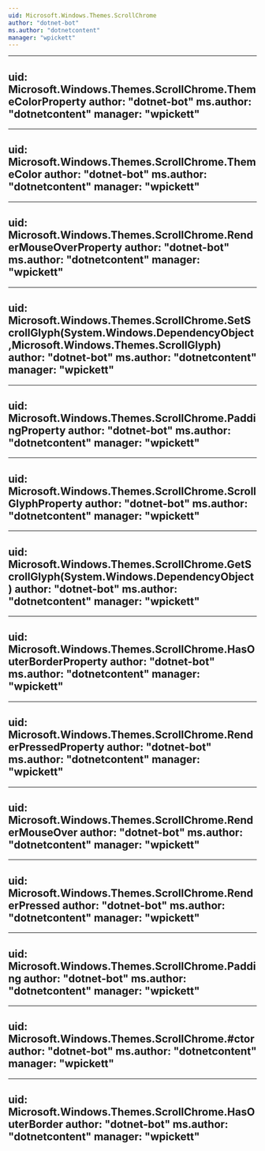 ```yaml
---
uid: Microsoft.Windows.Themes.ScrollChrome
author: "dotnet-bot"
ms.author: "dotnetcontent"
manager: "wpickett"
---
```


---
uid: Microsoft.Windows.Themes.ScrollChrome.ThemeColorProperty
author: "dotnet-bot"
ms.author: "dotnetcontent"
manager: "wpickett"
---

---
uid: Microsoft.Windows.Themes.ScrollChrome.ThemeColor
author: "dotnet-bot"
ms.author: "dotnetcontent"
manager: "wpickett"
---

---
uid: Microsoft.Windows.Themes.ScrollChrome.RenderMouseOverProperty
author: "dotnet-bot"
ms.author: "dotnetcontent"
manager: "wpickett"
---

---
uid: Microsoft.Windows.Themes.ScrollChrome.SetScrollGlyph(System.Windows.DependencyObject,Microsoft.Windows.Themes.ScrollGlyph)
author: "dotnet-bot"
ms.author: "dotnetcontent"
manager: "wpickett"
---

---
uid: Microsoft.Windows.Themes.ScrollChrome.PaddingProperty
author: "dotnet-bot"
ms.author: "dotnetcontent"
manager: "wpickett"
---

---
uid: Microsoft.Windows.Themes.ScrollChrome.ScrollGlyphProperty
author: "dotnet-bot"
ms.author: "dotnetcontent"
manager: "wpickett"
---

---
uid: Microsoft.Windows.Themes.ScrollChrome.GetScrollGlyph(System.Windows.DependencyObject)
author: "dotnet-bot"
ms.author: "dotnetcontent"
manager: "wpickett"
---

---
uid: Microsoft.Windows.Themes.ScrollChrome.HasOuterBorderProperty
author: "dotnet-bot"
ms.author: "dotnetcontent"
manager: "wpickett"
---

---
uid: Microsoft.Windows.Themes.ScrollChrome.RenderPressedProperty
author: "dotnet-bot"
ms.author: "dotnetcontent"
manager: "wpickett"
---

---
uid: Microsoft.Windows.Themes.ScrollChrome.RenderMouseOver
author: "dotnet-bot"
ms.author: "dotnetcontent"
manager: "wpickett"
---

---
uid: Microsoft.Windows.Themes.ScrollChrome.RenderPressed
author: "dotnet-bot"
ms.author: "dotnetcontent"
manager: "wpickett"
---

---
uid: Microsoft.Windows.Themes.ScrollChrome.Padding
author: "dotnet-bot"
ms.author: "dotnetcontent"
manager: "wpickett"
---

---
uid: Microsoft.Windows.Themes.ScrollChrome.#ctor
author: "dotnet-bot"
ms.author: "dotnetcontent"
manager: "wpickett"
---

---
uid: Microsoft.Windows.Themes.ScrollChrome.HasOuterBorder
author: "dotnet-bot"
ms.author: "dotnetcontent"
manager: "wpickett"
---
